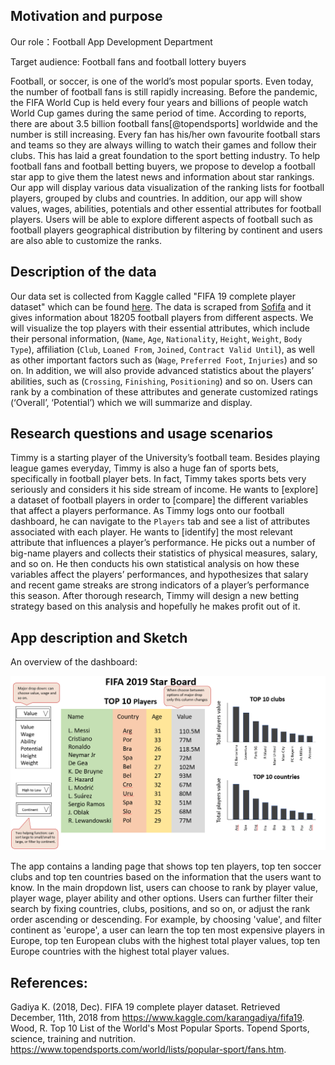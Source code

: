 ## Motivation and purpose
Our role：Football App Development Department

Target audience: Football fans and football lottery buyers

Football, or soccer, is one of the world’s most popular sports. Even today, the number of football fans is still rapidly increasing. Before the pandemic, the FIFA World Cup is held every four years and billions of people watch World Cup games during the same period of time. According to reports, there are about 3.5 billion football fans[@topendsports] worldwide and the number is still increasing. Every fan has his/her own favourite football stars and teams so they are always willing to watch their games and follow their clubs. This has laid a great foundation to the sport betting industry. To help football fans and football betting buyers, we propose to develop a football star app to give them the latest news and information about star rankings. Our app will display various data visualization of the ranking lists for football players, grouped by clubs and countries. In addition, our app will show values, wages, abilities, potentials and other essential attributes for football players. Users will be able to explore different aspects of football such as football players geographical distribution by filtering by continent and users are also able to customize the ranks.


## Description of the data
Our data set is collected from Kaggle called "FIFA 19 complete player dataset" which can be found [here](https://www.kaggle.com/karangadiya/fifa19). The data is scraped from [Sofifa](https://sofifa.com/) and it gives information about 18205 football players from different aspects. We will visualize the top players with their essential attributes, which include their personal information, (`Name`, `Age`, `Nationality`, `Height`, `Weight`, `Body Type`), affiliation  (`Club`, `Loaned From`, `Joined`, `Contract Valid Until`), as well as other important factors such as (`Wage`, `Preferred Foot`, `Injuries`) and so on. In addition, we will also provide advanced statistics about the players’ abilities, such as (`Crossing`, `Finishing`, `Positioning`) and so on. Users can rank by a combination of these attributes and generate customized ratings (‘Overall’, ‘Potential’) which we will summarize and display.

## Research questions and usage scenarios
Timmy is a starting player of the University’s football team. Besides playing league games everyday, Timmy is also a huge fan of sports bets, specifically in football player bets. In fact, Timmy takes sports bets very seriously and considers it his side stream of income. He wants to [explore] a dataset of football players in order to [compare] the different variables that affect a players performance. As Timmy logs onto our football dashboard, he can navigate to the `Players` tab and see a list of attributes associated with each player. He wants to [identify] the most relevant attribute that influences a player’s performance. He picks out a number of big-name players and collects their statistics of physical measures, salary, and so on. He then conducts his own statistical analysis on how these variables affect the players’ performances, and hypothesizes that salary and recent game streaks are strong indicators of a player’s performance this season. After thorough research, Timmy will design a new betting strategy based on this analysis and hopefully he makes profit out of it.

## App description and Sketch
An overview of the dashboard:

![](img/dashboard_design.png)

The app contains a landing page that shows top ten players, top ten soccer clubs and top ten countries based on the information that the users want to know.
In the main dropdown list, users can choose to rank by player value, player wage, player ability and other options. 
Users can further filter their search by fixing countries, clubs, positions, and so on, or adjust the rank order ascending or descending. 
For example, by choosing 'value', and filter continent as 'europe', a user can learn the top ten most expensive players in Europe, top ten European clubs with the highest total player values, top ten Europe countries with the highest total player values. 



## References:
Gadiya K. (2018, Dec). FIFA 19 complete player dataset. Retrieved December, 11th, 2018 from https://www.kaggle.com/karangadiya/fifa19.
Wood, R. Top 10 List of the World's Most Popular Sports. Topend Sports, science, training and nutrition. https://www.topendsports.com/world/lists/popular-sport/fans.htm.




